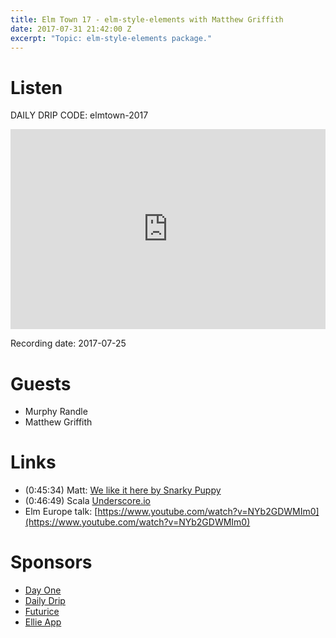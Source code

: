```yaml
---
title: Elm Town 17 - elm-style-elements with Matthew Griffith
date: 2017-07-31 21:42:00 Z
excerpt: "Topic: elm-style-elements package."
---
```


# Listen

DAILY DRIP CODE: elmtown-2017
<iframe src="https://cast.rocks/player/6039/Elm-Town-17-Style-Elements-Package.mp3?episodeTitle=Elm%20Town%2017%20-%20Elm%20Style%20Elements%20with%20Matthew%20Griffith&podcastTitle=Elm%20Town&episodeDate=July%2031st%2C%202017&imageURL=https%3A%2F%2Fcast.rocks%2Fhosting%2F6039%2Ffeeds%2F8YSE5.jpg&itunesLink=https%3A%2F%2Fitunes.apple.com%2Fus%2Fpodcast%2Felm-town%2Fid1158047037%3Fmt%3D2" style="border: none; min-height: 265px; max-height: 320px; max-width: 558px; min-width: 270px; width: 100%; height: 100%;" scrollbars="no"></iframe>

Recording date: 2017-07-25


# Guests
- Murphy Randle
- Matthew Griffith


# Links
- (0:45:34) Matt: [We like it here by Snarky Puppy](https://www.youtube.com/watch?v=kk0WRHV_vt8&list=PL850qmLJBqCsgG53TS6-kc7v-7FhaCXZL)
- (0:46:49) Scala [Underscore.io](http://underscore.io/books/)
- Elm Europe talk: [https://www.youtube.com/watch?v=NYb2GDWMIm0](https://www.youtube.com/watch?v=NYb2GDWMIm0)


# Sponsors
- [Day One](https://dayoneapp.com)
- [Daily Drip](https://www.dailydrip.com/)
- [Futurice](http://futurice.com/)
- [Ellie App](https://ellie-app.com/new)
